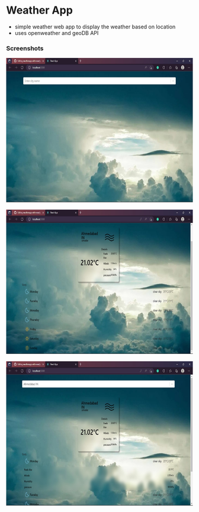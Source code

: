 # Weather App

- simple weather web app to display the weather based on location
- uses openweather and geoDB API


### Screenshots

<p>
<img src="https://raw.githubusercontent.com/KalpeshParmar9574/weatherapp-with-reactjs/master/Demo-Screenshots/ws3.jpg" height="390"/> &#160;
<img src="https://raw.githubusercontent.com/KalpeshParmar9574/weatherapp-with-reactjs/master/Demo-Screenshots/ws1.jpg" height="390"/> &#160;
<img src="https://raw.githubusercontent.com/KalpeshParmar9574/weatherapp-with-reactjs/master/Demo-Screenshots/ws2.jpg" height="390"/> &#160;
</p>


